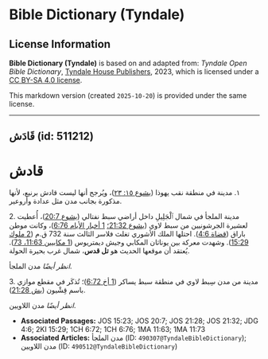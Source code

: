 # Bible Dictionary (Tyndale)

## License Information

**Bible Dictionary (Tyndale)** is based on and adapted from: _Tyndale Open Bible Dictionary_, [Tyndale House Publishers](https://tyndaleopenresources.com/), 2023, which is licensed under a [CC BY-SA 4.0 license](https://creativecommons.org/licenses/by-sa/4.0/legalcode.en).

This markdown version (created `2025-10-20`) is provided under the same license.



--------------------------------

## قَادَش (id: 511212)

قادش
====

١. مدينة في منطقة نقب يهوذا ([يشوع ١٥: ٢٣](https://ref.ly/Josh15:23))، ويُرجح أنها ليست قادش برنيع، لأنها مذكورة بجانب مدن مثل عدادة وأروعير.

2\. مدينة الملجأ في شمال ٱلْجَلِيلِ داخل أراضي سبط نفتالي ([يشوع 20:7](https://ref.ly/Josh20:7))، أُعطيت لعشيرة الجرشونيين من سبط لاوي ([يشوع 21:32؛](https://ref.ly/Josh21:32) [1 أخبار الأيام 6:76](https://ref.ly/1Chr6:76))، وكانت موطن باراق ([قضاة 4:6](https://ref.ly/Judg4:6)). احتلها الملك الأشوري تغلث فلاسر الثالث سنة 732 ق.م ([2 ملوك 15:29](https://ref.ly/2Kgs15:29)). وشهدت معركة بين يوناثان المكابي وجيش ديمتريوس ([1 مكابيين 11:63، 73](https://ref.ly/1Macc11:63,1Macc11:73)). يُعتقد أن موقعها الحديث هو **تل قدس**، شمال غرب بحيرة الحولة.

*انظر أيضًا* مدن الملجأ.

3\. مدينة من مدن سِبط لاوي في منطقة سبط يساكر ([1 أخ 6:72](https://ref.ly/1Chr6:72))؛ تُذكَر في مقطع موازي باسم قِشْيون ([يش 21:28](https://ref.ly/Josh21:28)).

*انظر أيضًا* مدن اللاويين.

* **Associated Passages:** JOS 15:23; JOS 20:7; JOS 21:28; JOS 21:32; JDG 4:6; 2KI 15:29; 1CH 6:72; 1CH 6:76; 1MA 11:63; 1MA 11:73
* **Associated Articles:** مدن الملجأ (ID: `490307@TyndaleBibleDictionary`); مدن اللاويين (ID: `490512@TyndaleBibleDictionary`)

